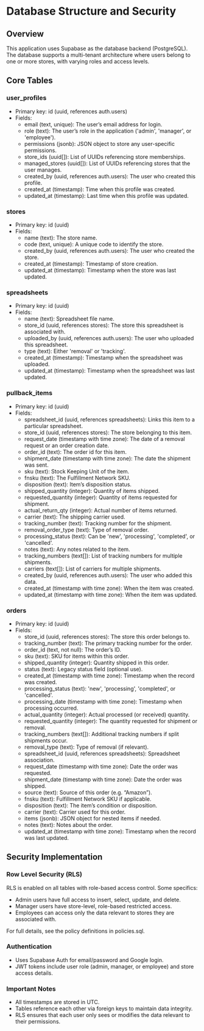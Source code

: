 # Database Structure and Security

## Overview

This application uses Supabase as the database backend (PostgreSQL). The database supports a multi-tenant architecture where users belong to one or more stores, with varying roles and access levels.

## Core Tables

### user_profiles
- Primary key: id (uuid, references auth.users)
- Fields:
    - email (text, unique): The user’s email address for login.
    - role (text): The user’s role in the application ('admin', 'manager', or 'employee').
    - permissions (jsonb): JSON object to store any user-specific permissions.
    - store_ids (uuid[]): List of UUIDs referencing store memberships.
    - managed_stores (uuid[]): List of UUIDs referencing stores that the user manages.
    - created_by (uuid, references auth.users): The user who created this profile.
    - created_at (timestamp): Time when this profile was created.
    - updated_at (timestamp): Last time when this profile was updated.

### stores
- Primary key: id (uuid)
- Fields:
    - name (text): The store name.
    - code (text, unique): A unique code to identify the store.
    - created_by (uuid, references auth.users): The user who created the store.
    - created_at (timestamp): Timestamp of store creation.
    - updated_at (timestamp): Timestamp when the store was last updated.

### spreadsheets
- Primary key: id (uuid)
- Fields:
    - name (text): Spreadsheet file name.
    - store_id (uuid, references stores): The store this spreadsheet is associated with.
    - uploaded_by (uuid, references auth.users): The user who uploaded this spreadsheet.
    - type (text): Either 'removal' or 'tracking'.
    - created_at (timestamp): Timestamp when the spreadsheet was uploaded.
    - updated_at (timestamp): Timestamp when the spreadsheet was last updated.

### pullback_items
- Primary key: id (uuid)
- Fields:
    - spreadsheet_id (uuid, references spreadsheets): Links this item to a particular spreadsheet.
    - store_id (uuid, references stores): The store belonging to this item.
    - request_date (timestamp with time zone): The date of a removal request or an order creation date.
    - order_id (text): The order id for this item.
    - shipment_date (timestamp with time zone): The date the shipment was sent.
    - sku (text): Stock Keeping Unit of the item.
    - fnsku (text): The Fulfillment Network SKU.
    - disposition (text): Item’s disposition status.
    - shipped_quantity (integer): Quantity of items shipped.
    - requested_quantity (integer): Quantity of items requested for shipment.
    - actual_return_qty (integer): Actual number of items returned.
    - carrier (text): The shipping carrier used.
    - tracking_number (text): Tracking number for the shipment.
    - removal_order_type (text): Type of removal order.
    - processing_status (text): Can be 'new', 'processing', 'completed', or 'cancelled'.
    - notes (text): Any notes related to the item.
    - tracking_numbers (text[]): List of tracking numbers for multiple shipments.
    - carriers (text[]): List of carriers for multiple shipments.
    - created_by (uuid, references auth.users): The user who added this data.
    - created_at (timestamp with time zone): When the item was created.
    - updated_at (timestamp with time zone): When the item was updated.

### orders
- Primary key: id (uuid)
- Fields:
    - store_id (uuid, references stores): The store this order belongs to.
    - tracking_number (text): The primary tracking number for the order.
    - order_id (text, not null): The order’s ID.
    - sku (text): SKU for items within this order.
    - shipped_quantity (integer): Quantity shipped in this order.
    - status (text): Legacy status field (optional use).
    - created_at (timestamp with time zone): Timestamp when the record was created.
    - processing_status (text): 'new', 'processing', 'completed', or 'cancelled'.
    - processing_date (timestamp with time zone): Timestamp when processing occurred.
    - actual_quantity (integer): Actual processed (or received) quantity.
    - requested_quantity (integer): The quantity requested for shipment or removal.
    - tracking_numbers (text[]): Additional tracking numbers if split shipments occur.
    - removal_type (text): Type of removal (if relevant).
    - spreadsheet_id (uuid, references spreadsheets): Spreadsheet association.
    - request_date (timestamp with time zone): Date the order was requested.
    - shipment_date (timestamp with time zone): Date the order was shipped.
    - source (text): Source of this order (e.g. “Amazon”).
    - fnsku (text): Fulfillment Network SKU if applicable.
    - disposition (text): The item’s condition or disposition.
    - carrier (text): Carrier used for this order.
    - items (jsonb): JSON object for nested items if needed.
    - notes (text): Notes about the order.
    - updated_at (timestamp with time zone): Timestamp when the record was last updated.

## Security Implementation

### Row Level Security (RLS)
RLS is enabled on all tables with role-based access control. Some specifics:

- Admin users have full access to insert, select, update, and delete.  
- Manager users have store-level, role-based restricted access.  
- Employees can access only the data relevant to stores they are associated with.  

For full details, see the policy definitions in policies.sql.

### Authentication
- Uses Supabase Auth for email/password and Google login.  
- JWT tokens include user role (admin, manager, or employee) and store access details.

### Important Notes
- All timestamps are stored in UTC.  
- Tables reference each other via foreign keys to maintain data integrity.  
- RLS ensures that each user only sees or modifies the data relevant to their permissions.